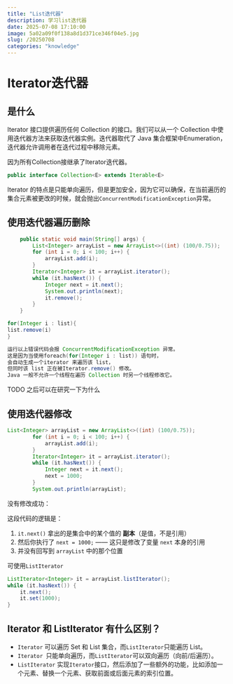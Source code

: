 ```yaml
---
title: "List迭代器"
description: 学习list迭代器
date: 2025-07-08 17:10:00
image: 5a02a09f0f138a8d1d371ce346f04e5.jpg
slug: /20250708
categories: "knowledge"
---
```


# Iterator迭代器

## 是什么

Iterator 接口提供遍历任何 Collection 的接口。我们可以从一个 Collection 中使用迭代器方法来获取迭代器实例。迭代器取代了 Java 集合框架中Enumeration，迭代器允许调用者在迭代过程中移除元素。

因为所有Collection接继承了Iterator迭代器。

```java
public interface Collection<E> extends Iterable<E>
```

Iterator 的特点是只能单向遍历，但是更加安全，因为它可以确保，在当前遍历的集合元素被更改的时候，就会抛出` ConcurrentModificationException `异常。

## 使用迭代器遍历删除

```java
	public static void main(String[] args) {
        List<Integer> arrayList = new ArrayList<>((int) (100/0.75));
        for (int i = 0; i < 100; i++) {
            arrayList.add(i);
        }
        Iterator<Integer> it = arrayList.iterator();
        while (it.hasNext()) {
            Integer next = it.next();
            System.out.println(next);
            it.remove();
        }
    }
```

```java
for(Integer i : list){
list.remove(i)
}

运行以上错误代码会报 ConcurrentModificationException 异常。
这是因为当使用foreach(for(Integer i : list)) 语句时，
会自动生成一个iterator 来遍历该 list，
但同时该 list 正在被Iterator.remove() 修改。
Java 一般不允许一个线程在遍历 Collection 时另一个线程修改它。
```

TODO 之后可以在研究一下为什么

## 使用迭代器修改

```java
List<Integer> arrayList = new ArrayList<>((int) (100/0.75));
        for (int i = 0; i < 100; i++) {
            arrayList.add(i);
        }
        Iterator<Integer> it = arrayList.iterator();
        while (it.hasNext()) {
            Integer next = it.next();
            next = 1000;
        }
        System.out.println(arrayList);
```

没有修改成功：

这段代码的逻辑是：

1.  `it.next()` 拿出的是集合中的某个值的 **副本**（是值，不是引用）
2.  然后你执行了 `next = 1000;` —— 这只是修改了变量 `next` 本身的引用
3.  并没有回写到 `arrayList` 中的那个位置

可使用`ListIterator`

```java
ListIterator<Integer> it = arrayList.listIterator();
while (it.hasNext()) {
    it.next();
    it.set(1000);
}
```

## Iterator 和 ListIterator 有什么区别？

-   `Iterator` 可以遍历 Set 和 List 集合，而` ListIterator `只能遍历 List。
-   `Iterator `只能单向遍历，而` ListIterator `可以双向遍历（向前/后遍历）。
-   `ListIterator` 实现` Iterator `接口，然后添加了一些额外的功能，比如添加一个元素、替换一个元素、获取前面或后面元素的索引位置。
